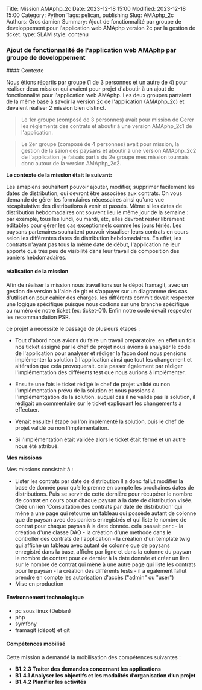 Title: Mission AMAphp_2c
Date: 2023-12-18 15:00
Modified: 2023-12-18 15:00
Category: Python
Tags: pelican, publishing
Slug: AMAphp_2c
Authors: Gros damien
Summary: Ajout de fonctionnalité par groupe de developpement pour l'application web AMAphp version 2c par la gestion de ticket. 
type: SLAM
style: contenu

### Ajout de fonctionnalité de l'application web AMAphp par groupe de developpement

#### Contexte

Nous étions répartis par groupe (1 de 3 personnes et un autre de 4) pour réaliser deux mission qui avaient pour projet d'aboutir à un ajout de fonctionnalité pour l'application web AMAphp.
Les deux groupes partaient de la même base à savoir la version 2c de l'application (AMAphp_2c) et devaient réaliser 2 mission bien distinct.
> Le 1er groupe (composé de 3 personnes) avait pour mission de Gerer les règlements des contrats et aboutir à une version AMAphp_2c1 de l'application.

> Le 2er groupe (composé de 4 personnes) avait pour mission, la gestion de la saion des paysans et aboutir à une version AMAphp_2c2 de l'application.
je faisais partis du 2e groupe mes mission tournais donc autour de la version AMAphp_2c2.

**Le contexte de la mission était le suivant:**

Les amapiens souhaitent pouvoir ajouter, modifier, supprimer facilement les dates de distribution, qui devront être associées aux contrats. On vous demande de gérer les formulaires nécessaires ainsi qu'une vue récapitulative des distributions à venir et passés.
Même si les dates de distribution hebdomadaires ont souvent lieu le même jour de la semaine : par exemple, tous les lundi, ou mardi, etc, elles devront rester librement éditables pour gérer les cas exceptionnels comme les jours fériés.
Les paysans partenaires souhaitent pouvoir visualiser leurs contrats en cours selon les différentes dates de distribution hebdomadaires. En effet, les contrats n'ayant pas tous la même date de début, l'application ne leur apporte que très peu de visibilité dans leur travail de composition des paniers hebdomadaires.

#### réalisation de la mission

Afin de réaliser la mission nous travaillions sur le dépot framagit, avec un gestion de version à l'aide de git et s'appuyer sur un diagramme des cas d'utilisation pour cahier des charges.
les différents commit devait respecter une logique spécifique puisque nous codions sur une branche spécifique au numéro de notre ticket (ex: ticket-01). Enfin notre code devait respecter les recommandation PSR.

ce projet a necessité le passage de plusieurs étapes :

- Tout d'abord nous avions du faire un travail preparatoire.
en effet un fois nos ticket assigné par le chef de projet nous avions à analyser le code de l'application pour analyser et rédiger la façon dont nous pensions implémenter la solution à l'application ainsi que tout les changement et altération que cela provoquerait.
cela passer également par rédiger l'implémentation des différents test que nous aurions à implémenter.

- Ensuite une fois le ticket rédigé le chef de projet validé ou non l'implémentation prévu de la solution et nous passions à l'implémentgation de la solution.
auquel cas il ne validé pas la solution, il rédigait un commentaire sur le ticket expliquant les changements à effectuer.

- Venait ensuite l'étape ou l'on implémenté la solution, puis le chef de projet validé ou non l'implémentation.

- Si l'implémentation était validée alors le ticket était fermé et un autre nous été attribué.

**Mes missions**

Mes missions consistait à :

- Lister les contrats par date de distribution
    Il a donc fallut modifier la base de donnée pour qu’elle prenne en compte les prochaines dates de distributions. Puis se servir de cette dernière pour récupérer le nombre de contrat en cours pour chaque paysan à la date de distribution visée.
    Crée un lien 'Consultation des contrats par date de distribution' qui mène a une page qui retourne un tableau qui possède autant de colonne que de paysan avec des paniers enregistrés et qui liste le nombre de contrat pour chaque paysan à la date donnée.
    cela passait par :
        - la création d'une classe DAO
        - la création d'une methode dans le controller des contrats de l'application
        - la création d'un template twig qui affiche un tableau avec autant de colonne que de paysans enregistré dans la base, affiche par ligne et dans la colonne du paysan le nombre de contrat pour ce dernier à la date donnée et créer un lien sur le nombre de contrat qui mène à une autre page qui liste les contrats pour le paysan
        - la création des différents tests
        - il a egalement fallut prendre en compte les autorisation d'accès ("admin" ou "user")
- Mise en production

#### Environnement technologique

- pc sous linux (Debian)
- php
- symfony
- framagit (dépot) et git

#### Compétences mobilisé

Cette mission a demandé la mobilisation des compétences suivantes :

- **B1.2.3 Traiter des demandes concernant les applications**
- **B1.4.1 Analyser les objectifs et les modalités d’organisation d’un projet**
- **B1.4.2 Planifier les activités**

